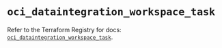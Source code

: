 # `oci_dataintegration_workspace_task`

Refer to the Terraform Registry for docs: [`oci_dataintegration_workspace_task`](https://registry.terraform.io/providers/oracle/oci/6.18.0/docs/resources/dataintegration_workspace_task).
